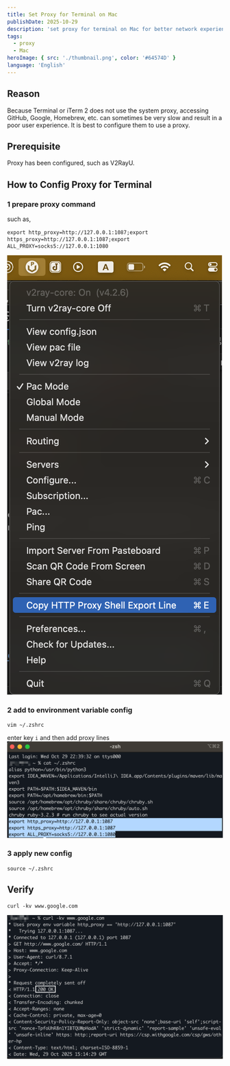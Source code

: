 ```yaml
---
title: Set Proxy for Terminal on Mac
publishDate: 2025-10-29
description: 'set proxy for terminal on Mac for better network experience in terminal'
tags:
  - proxy
  - Mac
heroImage: { src: './thumbnail.png', color: '#64574D' }
language: 'English'
---
```


## Reason
Because Terminal or iTerm 2 does not use the system proxy, accessing GitHub, Google, Homebrew, etc. can sometimes be very slow and result in a poor user experience. It is best to configure them to use a proxy.

## Prerequisite
Proxy has been configured, such as V2RayU.

## How to Config Proxy for Terminal

### 1 prepare proxy command
such as,
```shell
export http_proxy=http://127.0.0.1:1087;export https_proxy=http://127.0.0.1:1087;export ALL_PROXY=socks5://127.0.0.1:1080
```

![can export http proxy shell line if you are using V2RayU](proxy-line-export-v2rayu.png)

### 2 add to environment variable config 

```shell
vim ~/.zshrc
```
enter key `i` and then add proxy lines
![after adding lines in zshrc](zshrc.png)

### 3 apply new config

```shell
source ~/.zshrc
```

## Verify

```shell
curl -kv www.google.com
```

![after adding proxy lines](curl-google.png)
